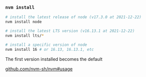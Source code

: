### `nvm install`

```sh
# install the latest release of node (v17.3.0 at 2021-12-22)
nvm install node

# install the latest LTS version (v16.13.1 at 2021-12-22)
nvm install lts/*

# install a specific version of node
nvm install 16 # or 16.13, 16.13.1, etc
```

The first version installed becomes the default


[github.com/nvm-sh/nvm#usage](https://github.com/nvm-sh/nvm#usage)

<aside class="notes">
</aside>
